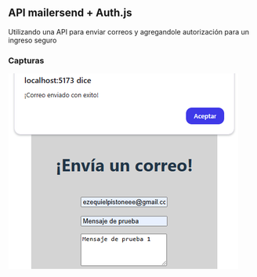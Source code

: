 
## API mailersend + Auth.js

Utilizando una API para enviar correos y agregandole autorización para un ingreso seguro

### Capturas

![App Screenshot](./emails-app/public/screenshots/screen3.png)



